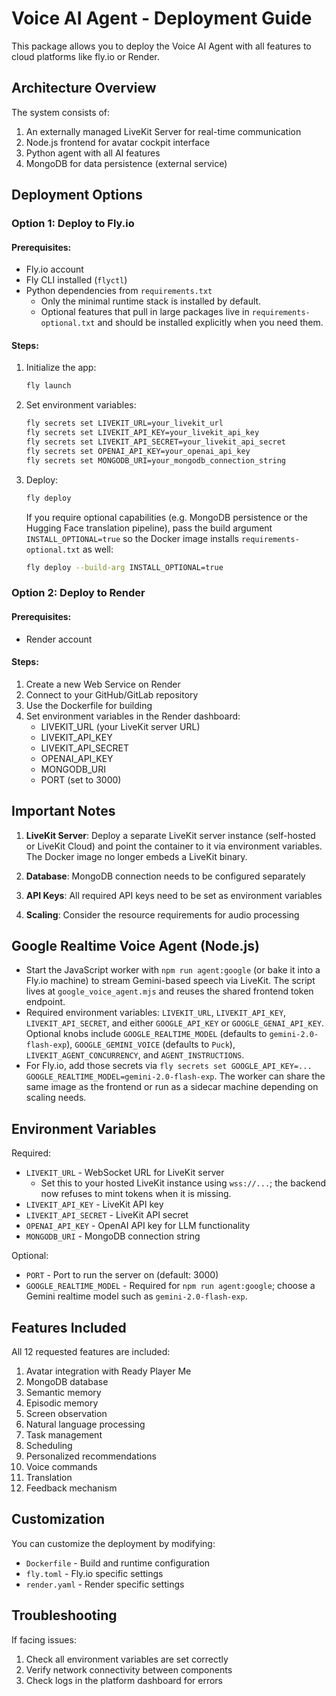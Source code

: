 # Voice AI Agent - Deployment Guide

This package allows you to deploy the Voice AI Agent with all features to cloud platforms like fly.io or Render.

## Architecture Overview

The system consists of:
1. An externally managed LiveKit Server for real-time communication
2. Node.js frontend for avatar cockpit interface
3. Python agent with all AI features
4. MongoDB for data persistence (external service)

## Deployment Options

### Option 1: Deploy to Fly.io

#### Prerequisites:
- Fly.io account
- Fly CLI installed (`flyctl`)
- Python dependencies from `requirements.txt`
  - Only the minimal runtime stack is installed by default.
  - Optional features that pull in large packages live in `requirements-optional.txt` and should be installed explicitly when you need them.

#### Steps:
1. Initialize the app:
   ```bash
   fly launch
   ```

2. Set environment variables:
   ```bash
   fly secrets set LIVEKIT_URL=your_livekit_url
   fly secrets set LIVEKIT_API_KEY=your_livekit_api_key
   fly secrets set LIVEKIT_API_SECRET=your_livekit_api_secret
   fly secrets set OPENAI_API_KEY=your_openai_api_key
   fly secrets set MONGODB_URI=your_mongodb_connection_string
   ```

3. Deploy:
   ```bash
   fly deploy
   ```

   If you require optional capabilities (e.g. MongoDB persistence or the Hugging Face translation pipeline), pass the build argument `INSTALL_OPTIONAL=true` so the Docker image installs `requirements-optional.txt` as well:

   ```bash
   fly deploy --build-arg INSTALL_OPTIONAL=true
   ```

### Option 2: Deploy to Render

#### Prerequisites:
- Render account

#### Steps:
1. Create a new Web Service on Render
2. Connect to your GitHub/GitLab repository
3. Use the Dockerfile for building
4. Set environment variables in the Render dashboard:
   - LIVEKIT_URL (your LiveKit server URL)
   - LIVEKIT_API_KEY
   - LIVEKIT_API_SECRET
   - OPENAI_API_KEY
   - MONGODB_URI
   - PORT (set to 3000)

## Important Notes

1. **LiveKit Server**: Deploy a separate LiveKit server instance (self-hosted or LiveKit Cloud) and point the container to it via environment variables. The Docker image no longer embeds a LiveKit binary.

2. **Database**: MongoDB connection needs to be configured separately

3. **API Keys**: All required API keys need to be set as environment variables

4. **Scaling**: Consider the resource requirements for audio processing

## Google Realtime Voice Agent (Node.js)

- Start the JavaScript worker with `npm run agent:google` (or bake it into a Fly.io machine) to stream Gemini-based speech via LiveKit. The script lives at `google_voice_agent.mjs` and reuses the shared frontend token endpoint.
- Required environment variables: `LIVEKIT_URL`, `LIVEKIT_API_KEY`, `LIVEKIT_API_SECRET`, and either `GOOGLE_API_KEY` or `GOOGLE_GENAI_API_KEY`. Optional knobs include `GOOGLE_REALTIME_MODEL` (defaults to `gemini-2.0-flash-exp`), `GOOGLE_GEMINI_VOICE` (defaults to `Puck`), `LIVEKIT_AGENT_CONCURRENCY`, and `AGENT_INSTRUCTIONS`.
- For Fly.io, add those secrets via `fly secrets set GOOGLE_API_KEY=... GOOGLE_REALTIME_MODEL=gemini-2.0-flash-exp`. The worker can share the same image as the frontend or run as a sidecar machine depending on scaling needs.

## Environment Variables

Required:
- `LIVEKIT_URL` - WebSocket URL for LiveKit server
  - Set this to your hosted LiveKit instance using `wss://...`; the backend now refuses to mint tokens when it is missing.
- `LIVEKIT_API_KEY` - LiveKit API key
- `LIVEKIT_API_SECRET` - LiveKit API secret
- `OPENAI_API_KEY` - OpenAI API key for LLM functionality
- `MONGODB_URI` - MongoDB connection string

Optional:
- `PORT` - Port to run the server on (default: 3000)
- `GOOGLE_REALTIME_MODEL` - Required for `npm run agent:google`; choose a Gemini realtime model such as `gemini-2.0-flash-exp`.

## Features Included

All 12 requested features are included:
1. Avatar integration with Ready Player Me
2. MongoDB database
3. Semantic memory
4. Episodic memory 
5. Screen observation
6. Natural language processing
7. Task management
8. Scheduling
9. Personalized recommendations
10. Voice commands
11. Translation
12. Feedback mechanism

## Customization

You can customize the deployment by modifying:
- `Dockerfile` - Build and runtime configuration
- `fly.toml` - Fly.io specific settings
- `render.yaml` - Render specific settings

## Troubleshooting

If facing issues:
1. Check all environment variables are set correctly
2. Verify network connectivity between components
3. Check logs in the platform dashboard for errors
